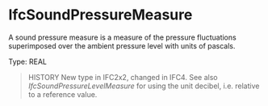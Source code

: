 # IfcSoundPressureMeasure

A sound pressure measure is a measure of the pressure fluctuations superimposed over the ambient pressure level with units of pascals.
<!-- end of short definition -->

Type: REAL

> HISTORY New type in IFC2x2, changed in IFC4. See also _IfcSoundPressureLevelMeasure_ for using the unit decibel, i.e. relative to a reference value.
